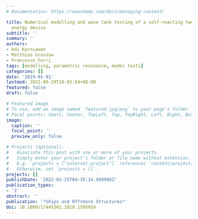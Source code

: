 ```yaml
---
# Documentation: https://wowchemy.com/docs/managing-content/

title: Numerical modelling and wave tank testing of a self-reacting two-body wave
  energy device
subtitle: ''
summary: ''
authors:
- Adi Kurniawan
- Matthias Grassow
- Francesco Ferri
tags: [modelling, parametric resonance, model tests]
categories: []
date: '2019-01-01'
lastmod: 2021-06-29T10:02:54+08:00
featured: false
draft: false

# Featured image
# To use, add an image named `featured.jpg/png` to your page's folder.
# Focal points: Smart, Center, TopLeft, Top, TopRight, Left, Right, BottomLeft, Bottom, BottomRight.
image:
  caption: ''
  focal_point: ''
  preview_only: false

# Projects (optional).
#   Associate this post with one or more of your projects.
#   Simply enter your project's folder or file name without extension.
#   E.g. `projects = ["internal-project"]` references `content/project/deep-learning/index.md`.
#   Otherwise, set `projects = []`.
projects: []
publishDate: '2022-03-25T04:35:34.509998Z'
publication_types:
- '2'
abstract: ''
publication: '*Ships and Offshore Structures*'
doi: 10.1080/17445302.2019.1595924
---
```

